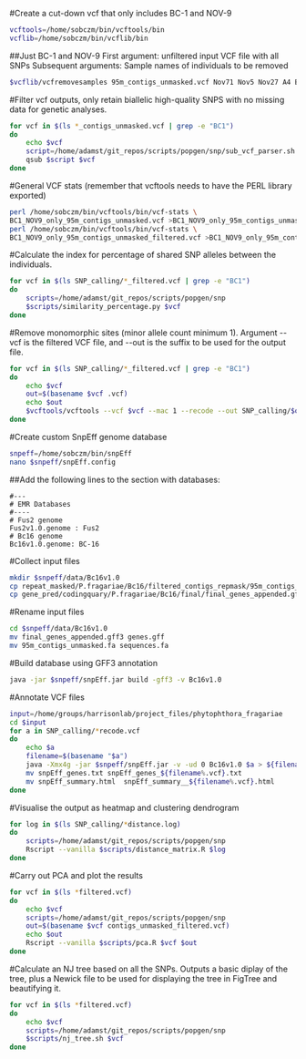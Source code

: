 #Create a cut-down vcf that only includes BC-1 and NOV-9

```bash
vcftools=/home/sobczm/bin/vcftools/bin
vcflib=/home/sobczm/bin/vcflib/bin
```

##Just BC-1 and NOV-9
First argument: unfiltered input VCF file with all SNPs
Subsequent arguments: Sample names of individuals to be removed

```bash
$vcflib/vcfremovesamples 95m_contigs_unmasked.vcf Nov71 Nov5 Nov27 A4 Bc16 SCRP245_v2 Bc23 ONT3 Nov77 SCRP249 SCRP324 SCRP333 >BC1_NOV9_only_95m_contigs_unmasked.vcf
```

#Filter vcf outputs, only retain biallelic high-quality SNPS with no missing data for genetic analyses.

```bash
for vcf in $(ls *_contigs_unmasked.vcf | grep -e "BC1")
do
    echo $vcf
    script=/home/adamst/git_repos/scripts/popgen/snp/sub_vcf_parser.sh
    qsub $script $vcf
done
```

#General VCF stats (remember that vcftools needs to have the PERL library exported)

```bash
perl /home/sobczm/bin/vcftools/bin/vcf-stats \
BC1_NOV9_only_95m_contigs_unmasked.vcf >BC1_NOV9_only_95m_contigs_unmasked.stat
perl /home/sobczm/bin/vcftools/bin/vcf-stats \
BC1_NOV9_only_95m_contigs_unmasked_filtered.vcf >BC1_NOV9_only_95m_contigs_unmasked_filtered.stat
```

#Calculate the index for percentage of shared SNP alleles between the individuals.

```bash
for vcf in $(ls SNP_calling/*_filtered.vcf | grep -e "BC1")
do
    scripts=/home/adamst/git_repos/scripts/popgen/snp
    $scripts/similarity_percentage.py $vcf
done
```

#Remove monomorphic sites (minor allele count minimum 1). Argument --vcf is the filtered VCF file, and --out is the suffix to be used for the output file.

```bash
for vcf in $(ls SNP_calling/*_filtered.vcf | grep -e "BC1")
do
    echo $vcf
    out=$(basename $vcf .vcf)
    echo $out
    $vcftools/vcftools --vcf $vcf --mac 1 --recode --out SNP_calling/$out
done
```

#Create custom SnpEff genome database

```bash
snpeff=/home/sobczm/bin/snpEff
nano $snpeff/snpEff.config
```

##Add the following lines to the section with databases:

```
#---
# EMR Databases
#----
# Fus2 genome
Fus2v1.0.genome : Fus2
# Bc16 genome
Bc16v1.0.genome: BC-16
```

#Collect input files

```bash
mkdir $snpeff/data/Bc16v1.0
cp repeat_masked/P.fragariae/Bc16/filtered_contigs_repmask/95m_contigs_unmasked.fa $snpeff/data/Bc16v1.0
cp gene_pred/codingquary/P.fragariae/Bc16/final/final_genes_appended.gff3 $snpeff/data/Bc16v1.0
```

#Rename input files

```bash
cd $snpeff/data/Bc16v1.0
mv final_genes_appended.gff3 genes.gff
mv 95m_contigs_unmasked.fa sequences.fa
```

#Build database using GFF3 annotation

```bash
java -jar $snpeff/snpEff.jar build -gff3 -v Bc16v1.0
```

#Annotate VCF files

```bash
input=/home/groups/harrisonlab/project_files/phytophthora_fragariae
cd $input
for a in SNP_calling/*recode.vcf
do
    echo $a
    filename=$(basename "$a")
    java -Xmx4g -jar $snpeff/snpEff.jar -v -ud 0 Bc16v1.0 $a > ${filename%.vcf}_annotated.vcf
    mv snpEff_genes.txt snpEff_genes_${filename%.vcf}.txt
    mv snpEff_summary.html  snpEff_summary__${filename%.vcf}.html
done
```

#Visualise the output as heatmap and clustering dendrogram

```bash
for log in $(ls SNP_calling/*distance.log)
do
    scripts=/home/adamst/git_repos/scripts/popgen/snp
    Rscript --vanilla $scripts/distance_matrix.R $log
done
```

#Carry out PCA and plot the results

```bash
for vcf in $(ls *filtered.vcf)
do
    echo $vcf
    scripts=/home/adamst/git_repos/scripts/popgen/snp
    out=$(basename $vcf contigs_unmasked_filtered.vcf)
    echo $out
    Rscript --vanilla $scripts/pca.R $vcf $out
done
```

#Calculate an NJ tree based on all the SNPs. Outputs a basic diplay of the tree, plus a Newick file to be used for displaying the tree in FigTree and beautifying it.

```bash
for vcf in $(ls *filtered.vcf)
do
    echo $vcf
    scripts=/home/adamst/git_repos/scripts/popgen/snp
    $scripts/nj_tree.sh $vcf
done
```
